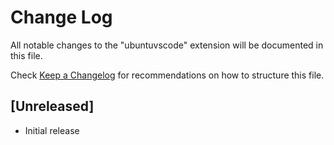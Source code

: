 # Change Log

All notable changes to the "ubuntuvscode" extension will be documented in this file.

Check [Keep a Changelog](http://keepachangelog.com/) for recommendations on how to structure this file.

## [Unreleased]

- Initial release
